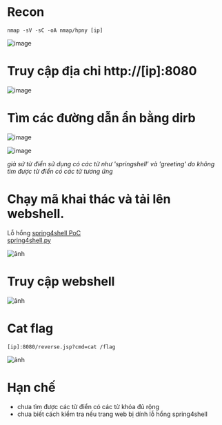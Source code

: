 # Recon
```
nmap -sV -sC -oA nmap/hpny [ip]
```
![image](https://user-images.githubusercontent.com/23620659/206842620-0144ff9e-ac35-4967-a4c7-80dd772e8809.png)

# Truy cập địa chỉ http://[ip]:8080
![image](https://user-images.githubusercontent.com/23620659/206842658-f0203966-3345-4a5f-9236-a8f4646c6a9a.png)

# Tìm các đường dẫn ẩn bằng dirb
![image](https://user-images.githubusercontent.com/23620659/206849130-5fe63919-8571-4fe3-ab39-afe8fba7f2b5.png)

![image](https://user-images.githubusercontent.com/23620659/206849157-c1057303-37ae-4979-91bf-17e8a5bf27dc.png)

*giả sử từ điển sử dụng có các từ như 'springshell' và 'greeting' do không tìm được từ điển có các từ tương ứng*

# Chạy mã khai thác và tải lên webshell.
Lỗ hổng [spring4shell PoC](https://github.com/reznok/Spring4Shell-POC#instructions)\
[spring4shell.py](https://raw.githubusercontent.com/reznok/Spring4Shell-POC/master/exploit.py)

![ảnh](https://user-images.githubusercontent.com/23620659/206896522-27caf687-8d73-4b17-9ec8-622aa4904e21.png)

# Truy cập webshell 
![ảnh](https://user-images.githubusercontent.com/23620659/206896665-ec796e78-fbcd-4611-a300-d4eff87765e8.png)

# Cat flag
```
[ip]:8080/reverse.jsp?cmd=cat /flag
```
![ảnh](https://user-images.githubusercontent.com/23620659/206896705-766af892-a274-4f7f-95b5-732518ae7541.png)



# Hạn chế
  - chưa tìm được các từ điển có các từ khóa đủ rộng
  - chưa biết cách kiểm tra nếu trang web bị dính lỗ hổng spring4shell
